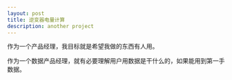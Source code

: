 ```yaml
---
layout: post
title: 逆变器电量计算
description: another project
---
```


作为一个产品经理，我目标就是希望我做的东西有人用。

作为一个数据产品经理，就有必要理解用户用数据是干什么的，如果能用到第一手数据。